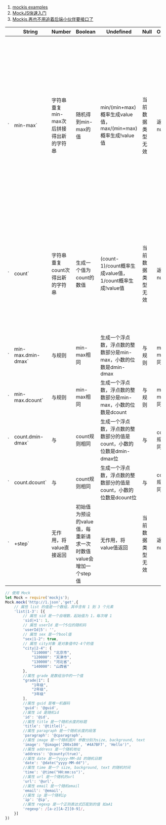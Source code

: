 1. [mockjs examples](http://mockjs.com/examples.html)
1. [MockJS快速入门](https://juejin.cn/post/6844903860343963655)
1. [Mockjs,再也不用追着后端小伙伴要接口了](https://juejin.cn/post/6844903492235034632)


|                    |         String          |                  Number                   |                     Boolean                      | Undefined |  Null   |                                    Object                                     |                      Array                       |    Function    |
|--------------------|-------------------------|-------------------------------------------|--------------------------------------------------|-----------|---------|-------------------------------------------------------------------------------|--------------------------------------------------|----------------|
|      `|min-max`      | 字符串重复min-max次后拼接得出新的字符串 |               随机得到min-max的值               | min/(min+max)概率生成value值，max/(min+max)概率生成!value值 | 当前数据类型无效  | 返回null值 | 先在min-max中随机生成一个数值value，然后选取该对象的value个属性出来组成一个新的对象，若value大于该对象的属性个数，则将所有属性拿出来 | 先在min-max中随机生成一个数值value，然后将数组元素重复value次然后合并为一个数组 | 直接执行函数并返回了函数的值 |
|       `|count`       |   字符串重复count次得出新的字符串    |              生成一个值为count的数值               |   (count-1)/count概率生成value值，1/count概率生成!value值   | 当前数据类型无效  | 返回null值 |              选取该对象的count个属性出来组成一个新的对象，若count大于该对象的属性个数，则将所有属性拿出来              |              将数组元素重复count次然后合并为一个数组              | 直接执行函数并返回了函数的值 |
| `|min-max.dmin-dmax` |      与规则|min-max相同      | 生成一个浮点数，浮点数的整数部分是min-max，小数的位数是dmin-dmax  |                  与规则|min-max相同                   | 当前数据类型无效  | 返回null值 |                                 与规则|min-max相同                                 |                  与规则|min-max相同                   | 直接执行函数并返回了函数的值 |
|  `|min-max.dcount`   |      与规则|min-max相同      |   生成一个浮点数，浮点数的整数部分是min-max，小数的位数是dcount   |                  与规则|min-max相同                   | 当前数据类型无效  | 返回null值 |                                 与规则|min-max相同                                 |                  与规则|min-max相同                   | 直接执行函数并返回了函数的值 |
|  `|count.dmin-dmax`  |       与|count规则相同       | 生成一个浮点数，浮点数的整数部分的值是count，小数的位数是dmin-dmax位 |                   与|count规则相同                    | 当前数据类型无效  | 返回null值 |                                  与|count规则相同                                  |                   与|count规则相同                    | 直接执行函数并返回了函数的值 |
|   `|count.dcount`    |       与|count规则相同       |  生成一个浮点数，浮点数的整数部分的值是count，小数的位数是dcount位   |                   与|count规则相同                    | 当前数据类型无效  | 返回null值 |                                  与|count规则相同                                  |                   与|count规则相同                    | 直接执行函数并返回了函数的值 |
|       `|+step`       |     无作用，将value直接返回      |  初始值为预设的value值，每重新请求一次时数值value会增加一个step值  |                  无作用，将value值返回                   | 当前数据类型无效  | 返回null值 |                                 无作用，将value值返回                                 |   初始值为下标是预设的value的值，每重新请求一次时，下标value会增加一个step值   | 直接执行函数并返回了函数的值 |

```js
// 使用 Mock
let Mock = require('mockjs');
Mock.mock('http://1.json','get',{
    // 属性 list 的值是一个数组，其中含有 1 到 3 个元素
    'list|1-3': [{
        // 属性 sid 是一个自增数，起始值为 1，每次增 1
        'sid|+1': 1,
        // 属性 userId 是一个5位的随机码
        'userId|5': '',
        // 属性 sex 是一个bool值
        "sex|1-2": true,
        // 属性 city对象 是对象值中2-4个的值
        "city|2-4": {
            "110000": "北京市",
            "120000": "天津市",
            "130000": "河北省",
            "140000": "山西省"
        },
        //属性 grade 是数组当中的一个值
        "grade|1": [
            "1年级",
            "2年级",
            "3年级"
        ],
        //属性 guid 是唯一机器码
        'guid': '@guid',
        //属性 id 是随机id
        'id': '@id',
        //属性 title 是一个随机长度的标题
        'title': '@title()',
        //属性 paragraph 是一个随机长度的段落
        'paragraph': '@cparagraph',
        //属性 image 是一个随机图片 参数分别为size, background, text
        'image': "@image('200x100', '#4A7BF7', 'Hello')",
        //属性 address 是一个随机地址
        'address': '@county(true)',
        //属性 date 是一个yyyy-MM-dd 的随机日期
        'date': '@date("yyyy-MM-dd")',
        //属性 time 是一个 size, background, text 的随机时间
        'time': '@time("HH:mm:ss")',
        //属性 url 是一个随机的url
        'url': '@url',
        //属性 email 是一个随机email
        'email': '@email',
        //属性 ip 是一个随机ip
        'ip': '@ip',
        //属性 regexp 是一个正则表达式匹配到的值 如aA1
        'regexp': /[a-z][A-Z][0-9]/,
    }]
})
```
